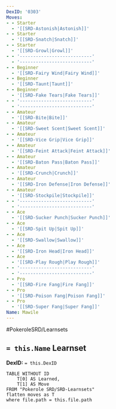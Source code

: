 ```yaml
---
DexID: '0303'
Moves:
- - Starter
  - '[[SRD-Astonish|Astonish]]'
- - Starter
  - '[[SRD-Snatch|Snatch]]'
- - Starter
  - '[[SRD-Growl|Growl]]'
- - '---------------------------'
  - '---------------------------'
- - Beginner
  - '[[SRD-Fairy Wind|Fairy Wind]]'
- - Beginner
  - '[[SRD-Taunt|Taunt]]'
- - Beginner
  - '[[SRD-Fake Tears|Fake Tears]]'
- - '---------------------------'
  - '---------------------------'
- - Amateur
  - '[[SRD-Bite|Bite]]'
- - Amateur
  - '[[SRD-Sweet Scent|Sweet Scent]]'
- - Amateur
  - '[[SRD-Vice Grip|Vice Grip]]'
- - Amateur
  - '[[SRD-Feint Attack|Feint Attack]]'
- - Amateur
  - '[[SRD-Baton Pass|Baton Pass]]'
- - Amateur
  - '[[SRD-Crunch|Crunch]]'
- - Amateur
  - '[[SRD-Iron Defense|Iron Defense]]'
- - Amateur
  - '[[SRD-Stockpile|Stockpile]]'
- - '---------------------------'
  - '---------------------------'
- - Ace
  - '[[SRD-Sucker Punch|Sucker Punch]]'
- - Ace
  - '[[SRD-Spit Up|Spit Up]]'
- - Ace
  - '[[SRD-Swallow|Swallow]]'
- - Ace
  - '[[SRD-Iron Head|Iron Head]]'
- - Ace
  - '[[SRD-Play Rough|Play Rough]]'
- - '---------------------------'
  - '---------------------------'
- - Pro
  - '[[SRD-Fire Fang|Fire Fang]]'
- - Pro
  - '[[SRD-Poison Fang|Poison Fang]]'
- - Pro
  - '[[SRD-Super Fang|Super Fang]]'
Name: Mawile
---
```


#PokeroleSRD/Learnsets

## `= this.Name` Learnset

**DexID:** `= this.DexID`

```dataview
TABLE WITHOUT ID
    T[0] AS Learned,
    T[1] AS Move
FROM "Pokerole SRD/SRD-Learnsets"
flatten moves as T
where file.path = this.file.path
```
